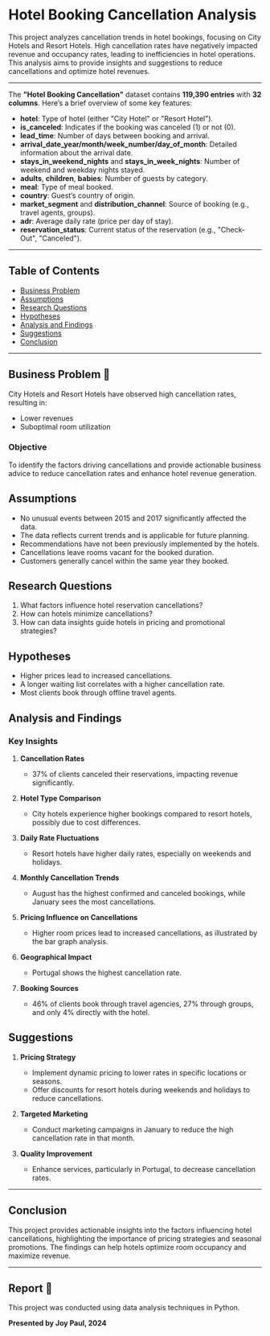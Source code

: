 # Hotel Booking Cancellation Analysis

This project analyzes cancellation trends in hotel bookings, focusing on City Hotels and Resort Hotels. High cancellation rates have negatively impacted revenue and occupancy rates, leading to inefficiencies in hotel operations. This analysis aims to provide insights and suggestions to reduce cancellations and optimize hotel revenues.

---

The **"Hotel Booking Cancellation"** dataset contains **119,390 entries** with **32 columns**. Here’s a brief overview of some key features:

- **hotel**: Type of hotel (either "City Hotel" or "Resort Hotel").
- **is_canceled**: Indicates if the booking was canceled (1) or not (0).
- **lead_time**: Number of days between booking and arrival.
- **arrival_date_year/month/week_number/day_of_month**: Detailed information about the arrival date.
- **stays_in_weekend_nights** and **stays_in_week_nights**: Number of weekend and weekday nights stayed.
- **adults**, **children**, **babies**: Number of guests by category.
- **meal**: Type of meal booked.
- **country**: Guest’s country of origin.
- **market_segment** and **distribution_channel**: Source of booking (e.g., travel agents, groups).
- **adr**: Average daily rate (price per day of stay).
- **reservation_status**: Current status of the reservation (e.g., "Check-Out", "Canceled").
---

## Table of Contents

- [Business Problem](#business-problem)
- [Assumptions](#assumptions)
- [Research Questions](#research-questions)
- [Hypotheses](#hypotheses)
- [Analysis and Findings](#analysis-and-findings)
- [Suggestions](#suggestions)
- [Conclusion](#conclusion)

---



## Business Problem 🎯

City Hotels and Resort Hotels have observed high cancellation rates, resulting in:

- Lower revenues
- Suboptimal room utilization

### Objective
To identify the factors driving cancellations and provide actionable business advice to reduce cancellation rates and enhance hotel revenue generation.

## Assumptions

- No unusual events between 2015 and 2017 significantly affected the data.
- The data reflects current trends and is applicable for future planning.
- Recommendations have not been previously implemented by the hotels.
- Cancellations leave rooms vacant for the booked duration.
- Customers generally cancel within the same year they booked.

## Research Questions

1. What factors influence hotel reservation cancellations?
2. How can hotels minimize cancellations?
3. How can data insights guide hotels in pricing and promotional strategies?

## Hypotheses

- Higher prices lead to increased cancellations.
- A longer waiting list correlates with a higher cancellation rate.
- Most clients book through offline travel agents.

## Analysis and Findings

### Key Insights

1. **Cancellation Rates**  
   - 37% of clients canceled their reservations, impacting revenue significantly.

2. **Hotel Type Comparison**  
   - City hotels experience higher bookings compared to resort hotels, possibly due to cost differences.

3. **Daily Rate Fluctuations**  
   - Resort hotels have higher daily rates, especially on weekends and holidays.

4. **Monthly Cancellation Trends**  
   - August has the highest confirmed and canceled bookings, while January sees the most cancellations.

5. **Pricing Influence on Cancellations**  
   - Higher room prices lead to increased cancellations, as illustrated by the bar graph analysis.

6. **Geographical Impact**  
   - Portugal shows the highest cancellation rate.

7. **Booking Sources**  
   - 46% of clients book through travel agencies, 27% through groups, and only 4% directly with the hotel.

## Suggestions

1. **Pricing Strategy**  
   - Implement dynamic pricing to lower rates in specific locations or seasons.
   - Offer discounts for resort hotels during weekends and holidays to reduce cancellations.

2. **Targeted Marketing**  
   - Conduct marketing campaigns in January to reduce the high cancellation rate in that month.

3. **Quality Improvement**  
   - Enhance services, particularly in Portugal, to decrease cancellation rates.

---

## Conclusion

This project provides actionable insights into the factors influencing hotel cancellations, highlighting the importance of pricing strategies and seasonal promotions. The findings can help hotels optimize room occupancy and maximize revenue.

---

## Report 🔎

This project was conducted using data analysis techniques in Python.

**Presented by Joy Paul, 2024**
